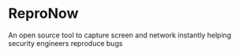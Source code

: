 # ReproNow
An open source tool to capture screen and network instantly helping security engineers reproduce bugs
